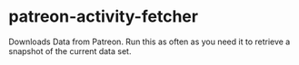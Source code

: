 # patreon-activity-fetcher
Downloads Data from Patreon.  Run this as often as you need it to retrieve a snapshot of the current data set. 
